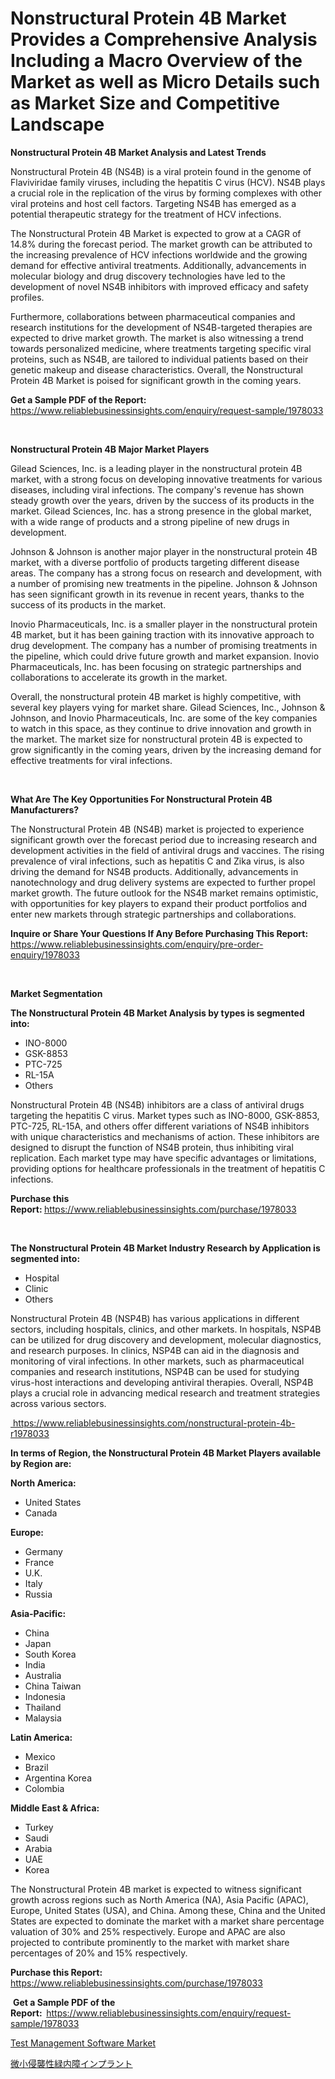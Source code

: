 <p><h1>Nonstructural Protein 4B Market Provides a Comprehensive Analysis Including a Macro Overview of the Market as well as Micro Details such as Market Size and Competitive Landscape</h1></p><p><strong>Nonstructural Protein 4B Market Analysis and Latest Trends</strong></p>
<p><p>Nonstructural Protein 4B (NS4B) is a viral protein found in the genome of Flaviviridae family viruses, including the hepatitis C virus (HCV). NS4B plays a crucial role in the replication of the virus by forming complexes with other viral proteins and host cell factors. Targeting NS4B has emerged as a potential therapeutic strategy for the treatment of HCV infections.</p><p>The Nonstructural Protein 4B Market is expected to grow at a CAGR of 14.8% during the forecast period. The market growth can be attributed to the increasing prevalence of HCV infections worldwide and the growing demand for effective antiviral treatments. Additionally, advancements in molecular biology and drug discovery technologies have led to the development of novel NS4B inhibitors with improved efficacy and safety profiles.</p><p>Furthermore, collaborations between pharmaceutical companies and research institutions for the development of NS4B-targeted therapies are expected to drive market growth. The market is also witnessing a trend towards personalized medicine, where treatments targeting specific viral proteins, such as NS4B, are tailored to individual patients based on their genetic makeup and disease characteristics. Overall, the Nonstructural Protein 4B Market is poised for significant growth in the coming years.</p></p>
<p><strong>Get a Sample PDF of the Report:&nbsp;</strong> <a href="https://www.reliablebusinessinsights.com/enquiry/request-sample/1978033">https://www.reliablebusinessinsights.com/enquiry/request-sample/1978033</a></p>
<p>&nbsp;</p>
<p><strong>Nonstructural Protein 4B Major Market Players</strong></p>
<p><p>Gilead Sciences, Inc. is a leading player in the nonstructural protein 4B market, with a strong focus on developing innovative treatments for various diseases, including viral infections. The company's revenue has shown steady growth over the years, driven by the success of its products in the market. Gilead Sciences, Inc. has a strong presence in the global market, with a wide range of products and a strong pipeline of new drugs in development.</p><p>Johnson & Johnson is another major player in the nonstructural protein 4B market, with a diverse portfolio of products targeting different disease areas. The company has a strong focus on research and development, with a number of promising new treatments in the pipeline. Johnson & Johnson has seen significant growth in its revenue in recent years, thanks to the success of its products in the market.</p><p>Inovio Pharmaceuticals, Inc. is a smaller player in the nonstructural protein 4B market, but it has been gaining traction with its innovative approach to drug development. The company has a number of promising treatments in the pipeline, which could drive future growth and market expansion. Inovio Pharmaceuticals, Inc. has been focusing on strategic partnerships and collaborations to accelerate its growth in the market.</p><p>Overall, the nonstructural protein 4B market is highly competitive, with several key players vying for market share. Gilead Sciences, Inc., Johnson & Johnson, and Inovio Pharmaceuticals, Inc. are some of the key companies to watch in this space, as they continue to drive innovation and growth in the market. The market size for nonstructural protein 4B is expected to grow significantly in the coming years, driven by the increasing demand for effective treatments for viral infections.</p></p>
<p>&nbsp;</p>
<p><strong>What Are The Key Opportunities For Nonstructural Protein 4B Manufacturers?</strong></p>
<p><p>The Nonstructural Protein 4B (NS4B) market is projected to experience significant growth over the forecast period due to increasing research and development activities in the field of antiviral drugs and vaccines. The rising prevalence of viral infections, such as hepatitis C and Zika virus, is also driving the demand for NS4B products. Additionally, advancements in nanotechnology and drug delivery systems are expected to further propel market growth. The future outlook for the NS4B market remains optimistic, with opportunities for key players to expand their product portfolios and enter new markets through strategic partnerships and collaborations.</p></p>
<p><strong>Inquire or Share Your Questions If Any Before Purchasing This Report:</strong> <a href="https://www.reliablebusinessinsights.com/enquiry/pre-order-enquiry/1978033">https://www.reliablebusinessinsights.com/enquiry/pre-order-enquiry/1978033</a></p>
<p>&nbsp;</p>
<p><strong>Market Segmentation</strong></p>
<p><strong>The Nonstructural Protein 4B Market Analysis by types is segmented into:</strong></p>
<p><ul><li>INO-8000</li><li>GSK-8853</li><li>PTC-725</li><li>RL-15A</li><li>Others</li></ul></p>
<p><p>Nonstructural Protein 4B (NS4B) inhibitors are a class of antiviral drugs targeting the hepatitis C virus. Market types such as INO-8000, GSK-8853, PTC-725, RL-15A, and others offer different variations of NS4B inhibitors with unique characteristics and mechanisms of action. These inhibitors are designed to disrupt the function of NS4B protein, thus inhibiting viral replication. Each market type may have specific advantages or limitations, providing options for healthcare professionals in the treatment of hepatitis C infections.</p></p>
<p><strong>Purchase this Report:&nbsp;</strong><a href="https://www.reliablebusinessinsights.com/purchase/1978033">https://www.reliablebusinessinsights.com/purchase/1978033</a></p>
<p>&nbsp;</p>
<p><strong>The Nonstructural Protein 4B Market Industry Research by Application is segmented into:</strong></p>
<p><ul><li>Hospital</li><li>Clinic</li><li>Others</li></ul></p>
<p><p>Nonstructural Protein 4B (NSP4B) has various applications in different sectors, including hospitals, clinics, and other markets. In hospitals, NSP4B can be utilized for drug discovery and development, molecular diagnostics, and research purposes. In clinics, NSP4B can aid in the diagnosis and monitoring of viral infections. In other markets, such as pharmaceutical companies and research institutions, NSP4B can be used for studying virus-host interactions and developing antiviral therapies. Overall, NSP4B plays a crucial role in advancing medical research and treatment strategies across various sectors.</p></p>
<p><a href="https://www.reliablebusinessinsights.com/nonstructural-protein-4b-r1978033">&nbsp;https://www.reliablebusinessinsights.com/nonstructural-protein-4b-r1978033</a></p>
<p><strong>In terms of Region, the Nonstructural Protein 4B Market Players available by Region are:</strong></p>
<p>
    <p> <strong> North America: </strong>
        <ul>
            <li>United States</li>
            <li>Canada</li>
        </ul>
        </p> 
    <p> <strong> Europe: </strong>
        <ul>
            <li>Germany</li>
            <li>France</li>
            <li>U.K.</li>
            <li>Italy</li>
            <li>Russia</li>
        </ul>
        </p> 
    <p> <strong> Asia-Pacific: </strong>
        <ul>
            <li>China</li>
            <li>Japan</li>
            <li>South Korea</li>
            <li>India</li>
            <li>Australia</li>
            <li>China Taiwan</li>
            <li>Indonesia</li>
            <li>Thailand</li>
            <li>Malaysia</li>
        </ul>
        </p> 
    <p> <strong> Latin America: </strong>
        <ul>
            <li>Mexico</li>
            <li>Brazil</li>
            <li>Argentina Korea</li>
            <li>Colombia</li>
        </ul>
        </p> 
    <p> <strong> Middle East & Africa: </strong>
        <ul>
            <li>Turkey</li>
            <li>Saudi</li>
            <li>Arabia</li>
            <li>UAE</li>
            <li>Korea</li>
        </ul>
    </p>
    </p>
<p><p>The Nonstructural Protein 4B market is expected to witness significant growth across regions such as North America (NA), Asia Pacific (APAC), Europe, United States (USA), and China. Among these, China and the United States are expected to dominate the market with a market share percentage valuation of 30% and 25% respectively. Europe and APAC are also projected to contribute prominently to the market with market share percentages of 20% and 15% respectively.</p></p>
<p><strong>Purchase this Report: </strong><a href="https://www.reliablebusinessinsights.com/purchase/1978033">https://www.reliablebusinessinsights.com/purchase/1978033</a></p>
<p>&nbsp;<strong>Get a Sample PDF of the Report:&nbsp;&nbsp;</strong><a href="https://www.reliablebusinessinsights.com/enquiry/request-sample/1978033">https://www.reliablebusinessinsights.com/enquiry/request-sample/1978033</a></p>
<p><strong></strong></p>
<p><p><a href="https://github.com/RyleeBauch2023/Market-Research-Report-List-2/blob/main/test-management-software-market.md">Test Management Software Market</a></p><p><a href="https://github.com/oqoeusbvpadwjs08/Market-Research-Report-List-3/blob/main/2135689179370.md">微小侵襲性緑内障インプラント</a></p></p>